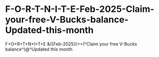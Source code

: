 # F-O-R-T-N-I-T-E-Feb-2025-Claim-your-free-V-Bucks-balance-Updated-this-month
F+O+R+T+N+I+T+E &amp;({Feb-2025})>=(^Claim your free V-Bucks balance^)@^Updated this month
